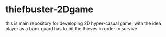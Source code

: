 # thiefbuster-2Dgame
this is main repository for developing 2D hyper-casual game, with the idea player as a bank guard has to hit the thieves in order to survive
